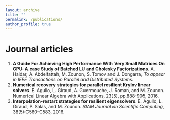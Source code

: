 ```yaml
---
layout: archive
title: ""
permalink: /publications/
author_profile: true
---
```



Journal articles
======
1. **A Guide For Achieving High
Performance With Very Small Matrices On GPU: A case Study of Batched LU and Cholesky Factorizations**. A. Haidar, A. Abdelfattah, M. Zounon, S. Tomov and J. Dongarra,  *To appear in IEEE Transactions on Parallel and Distributed Systems*.
2. **Numerical recovery strategies
for parallel resilient Krylov linear solvers**. E. Agullo, L. Giraud, A. Guermouche, J. Roman, and M. Zounon.  Numerical Linear Algebra with Applications, 23(5), pp.888-905, 2016. 
3. **Interpolation-restart strategies for
resilient eigensolvers**. E. Agullo, L. Giraud, P. Salas, and M. Zounon.  *SIAM Journal on Scientific Computing*, 38(5):C560–C583, 2016. 

